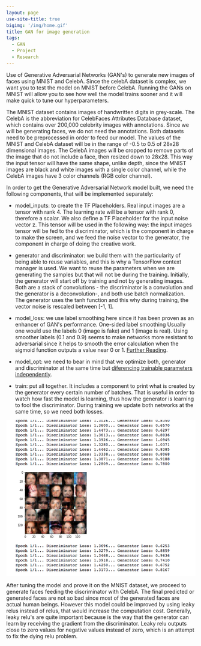 ```yaml
---
layout: page
use-site-title: true
bigimg: '/img/home.gif'
title: GAN for image generation
tags:
  - GAN
  - Project
  - Research
---
```


Use of Generative Adversarial Networks (GAN's) to generate new images of faces using MNIST and CelebA. Since the celebA dataset is complex, we want you to test the model on MNIST before CelebA. Running the GANs on MNIST will allow you to see how well the model trains sooner and it will make quick to tune our hyperparameters. 

The MNIST dataset contains images of handwritten digits in grey-scale. The CelebA is the abbreviation for CelebFaces Attributes Database dataset, which contains over 200,000 celebrity images with annotations. Since we will be generating faces, we do not need the annotations. Both datasets need to be preprocessed in order to feed our model. The values of the MNIST and CelebA dataset will be in the range of -0.5 to 0.5 of 28x28 dimensional images. The CelebA images will be cropped to remove parts of the image that do not include a face, then resized down to 28x28. This way the input tensor will have the same shape, unlike depth, since the MNIST images are black and white images with a single color channel, while the CelebA images have 3 color channels (RGB color channel). 

In order to get the Generative Adversarial Network model built, we need the following components, that will be implemented separately: 

* model_inputs: to create the TF Placeholders. Real input images are a tensor with rank 4. The learning rate will be a tensor with rank 0, therefore a scalar. We also define a TF Placeholder for the input noise vector z. This tensor will be used in the following way: the input images tensor will be fed to the discriminator, which is the component in charge to make the screen, and we feed the noise vector to the generator, the component in charge of doing the creative work.  

* generator and discriminator: we build them with the particularity of being able to reuse variables, and this is why a TensorFlow context manager is used. We want to reuse the parameters when we are generating the samples but that will not be during the training. Initially, the generator will start off by training and not by generating images. Both are a stack of convolutions - the discriminator is a convolution and the generator is a deconvolution-, and both use batch normalization. The generator uses the tanh function and this why during training, the vector noise is rescaled between [-1, 1]. 

* model_loss: we use label smoothing here since it has been proven as an enhancer of GAN's performance. One-sided label smoothing
Usually one would use the labels 0 (image is fake) and 1 (image is real). Using smoother labels (0.1 and 0.9) seems to make networks more resistant to adversarial since it helps to smooth the error calculation when the sigmoid function outputs a value near 0 or 1. [Further Reading](https://arxiv.org/abs/1606.03498). 

* model_opt: we need to bear in mind that we optimize both, generator and discriminator at the same time but [diferencing trainable parameters independently](https://www.tensorflow.org/programmers_guide/variables#sharing-variables). 

* train: put all together. It includes a component to print what is created by the generator every certain number of batches. That is useful in order to watch how fast the model is learning, thus how the generator is learning to fool the discriminator. During training we update both networks at the same time, so we need both losses. 
<p align="center">
  <img  src="/img/gan_screenshot.png">
</p>
After tuning the model and prove it on the MNIST dataset, we proceed to generate faces feeding the discriminator with CelebA. The final predicted or generated faces are not so bad since most of the generated faces are actual human beings. However this model could be improved by using leaky relus instead of relus, that would increase the computation cost. Generally, leaky relu's are quite important because is the way that the generator can learn by receiving the gradient from the discriminator. Leaky relu outputs close to zero values for negative values instead of zero, which is an attempt to fix the dying relu problem. 